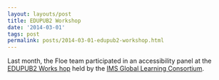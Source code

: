 ```yaml
---
layout: layouts/post
title: EDUPUB2 Workshop
date: '2014-03-01'
tags: post
permalink: posts/2014-03-01-edupub2-workshop.html
---
```

<p>Last month, the Floe team participated in an accessibility panel at the
<a href="http://imsglobal.org/edupub/agenda.html">EDUPUB2 Works
hop</a> held by the <a href="http://www.imsglobal.org/">IMS Global Learning Consortium</a>.
</p>
